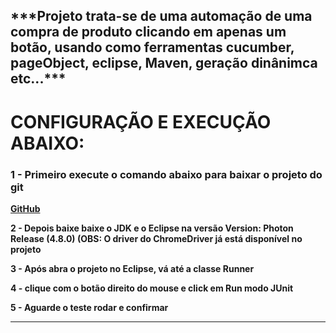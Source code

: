 
<h2>***Projeto trata-se de uma automação de uma compra de produto clicando em apenas um botão,
usando como ferramentas cucumber, pageObject, eclipse, Maven, geração dinânimca etc...***</h2>

<h1>CONFIGURAÇÃO E EXECUÇÃO ABAIXO:</H1>


<h3><b>1 - Primeiro execute o comando abaixo para baixar o projeto do git<b></h3>
  <a href = "https://github.com/DiegoSUD/Automa-oCompra.git">GitHub</a>

<b>2 - Depois baixe baixe o JDK e o Eclipse na versão Version: Photon Release (4.8.0)<b>
    (OBS: O driver do ChromeDriver já está disponível no projeto

3 - Após abra o projeto no Eclipse, vá até a classe Runner

4 -  clique com o botão direito do mouse e click em Run modo JUnit

5 - Aguarde o teste rodar e confirmar

-------------------------------------------------------------------------------------------




